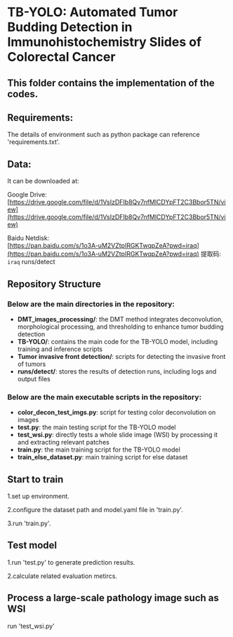 # TB-YOLO: Automated Tumor Budding Detection in Immunohistochemistry Slides of Colorectal Cancer

## This folder contains the implementation of the codes.

## Requirements:
The details of environment such as python package can reference 'requirements.txt'.

## Data:
It can be downloaded at:

Google Drive:  
[https://drive.google.com/file/d/1VsIzDFIb8Qv7nfMlCDYpFT2C3Bbor5TN/view](https://drive.google.com/file/d/1VsIzDFIb8Qv7nfMlCDYpFT2C3Bbor5TN/view)  

Baidu Netdisk:  
[https://pan.baidu.com/s/1o3A-uM2VZtpIRGKTwqpZeA?pwd=iraq](https://pan.baidu.com/s/1o3A-uM2VZtpIRGKTwqpZeA?pwd=iraq) 提取码: `iraq`
runs/detect
## Repository Structure
### Below are the main directories in the repository:
- **DMT_images_processing/**: the DMT method integrates deconvolution, morphological processing, and thresholding to enhance tumor budding detection
- **TB-YOLO/**: contains the main code for the TB-YOLO model, including training and inference scripts
- **Tumor invasive front detection/**: scripts for detecting the invasive front of tumors 
- **runs/detect/**: stores the results of detection runs, including logs and output files

### Below are the main executable scripts in the repository:
- **color_decon_test_imgs.py**: script for testing color deconvolution on images
- **test.py**: the main testing script for the TB-YOLO model
- **test_wsi.py**: directly tests a whole slide image (WSI) by processing it and extracting relevant patches
- **train.py**: the main training script for the TB-YOLO model
- **train_else_dataset.py**: main training script for else dataset

## Start to train
1.set up environment.

2.configure the dataset path and model.yaml file in 'train.py'.

3.run 'train.py'.

## Test model
1.run 'test.py' to generate prediction results.

2.calculate related evaluation metircs.

## Process a large-scale pathology image such as WSI
run 'test_wsi.py'


